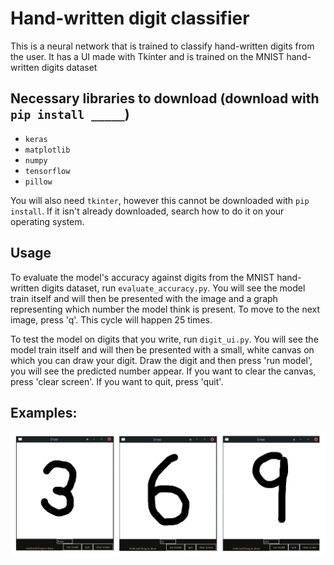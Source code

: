 # Hand-written digit classifier
This is a neural network that is trained to classify hand-written digits from the user. It has a UI made with Tkinter and is trained on the MNIST hand-written digits dataset

## Necessary libraries to download (download with `pip install _____`)
* `keras`
* `matplotlib`
* `numpy`
* `tensorflow`
* `pillow`

You will also need `tkinter`, however this cannot be downloaded with `pip install`. If it isn't already downloaded, search how to do it on your operating system.

## Usage
To evaluate the model's accuracy against digits from the MNIST hand-written digits dataset, run `evaluate_accuracy.py`. You will see the model train itself and will then be presented with the image and a graph representing which number the model think is present. To move to the next image, press 'q'. This cycle will happen 25 times.

To test the model on digits that you write, run `digit_ui.py`. You will see the model train itself and will then be presented with a small, white canvas on which you can draw your digit. Draw the digit and then press 'run model', you will see the predicted number appear. If you want to clear the canvas, press 'clear screen'. If you want to quit, press 'quit'.

## Examples:

![Examples](numbers.png)
